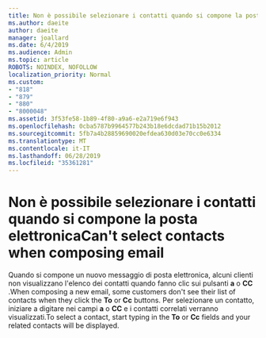 ```yaml
---
title: Non è possibile selezionare i contatti quando si compone la posta elettronica in Outlook.com
ms.author: daeite
author: daeite
manager: joallard
ms.date: 6/4/2019
ms.audience: Admin
ms.topic: article
ROBOTS: NOINDEX, NOFOLLOW
localization_priority: Normal
ms.custom:
- "818"
- "879"
- "880"
- "8000048"
ms.assetid: 3f53fe58-1b89-4f80-a9a6-e2a719e6f943
ms.openlocfilehash: 0cba5787b9964577b243b18e6dcdad71b15b2012
ms.sourcegitcommit: 5fb7a4b28859690020efdea630d03e70cc0e6334
ms.translationtype: MT
ms.contentlocale: it-IT
ms.lasthandoff: 06/28/2019
ms.locfileid: "35361281"
---
```

# <a name="cant-select-contacts-when-composing-email"></a><span data-ttu-id="ccb41-102">Non è possibile selezionare i contatti quando si compone la posta elettronica</span><span class="sxs-lookup"><span data-stu-id="ccb41-102">Can't select contacts when composing email</span></span>

<span data-ttu-id="ccb41-103">Quando si compone un nuovo messaggio di posta elettronica, alcuni clienti non visualizzano l'elenco dei contatti quando fanno clic sui pulsanti **a** o **CC** .</span><span class="sxs-lookup"><span data-stu-id="ccb41-103">When composing a new email, some customers don't see their list of contacts when they click the **To** or **Cc** buttons.</span></span> <span data-ttu-id="ccb41-104">Per selezionare un contatto, iniziare a digitare nei campi **a** o **CC** e i contatti correlati verranno visualizzati.</span><span class="sxs-lookup"><span data-stu-id="ccb41-104">To select a contact, start typing in the **To** or **Cc** fields and your related contacts will be displayed.</span></span>
